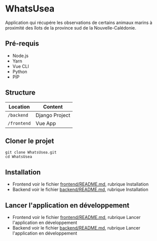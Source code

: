 # WhatsUsea

Application qui récupére les observations de certains animaux marins à proximité des îlots de la province sud de la Nouvelle-Calédonie.

## Pré-requis

* Node.js
* Yarn
* Vue CLI
* Python
* PIP

## Structure

| Location             |  Content       |
|----------------------|----------------|
| `/backend`           | Django Project |
| `/frontend`          | Vue App        |

## Cloner le projet

```shell
git clone WhatsUsea.git
cd WhatsUsea
```

## Installation

* Frontend voir le fichier [frontend/README.md](./frontend/README.md#installation), rubrique Installation
* Backend voir le fichier [backend/README.md](./backend/README.md#installation), rubrique Installation

## Lancer l'application en développement

* Frontend voir le fichier [frontend/README.md](./frontend/README.md#lancer-l'application-en-développement), rubrique Lancer l'application en développement
* Backend voir le fichier [backend/README.md](./backend/README.md#lancer-l'application-en-développement), rubrique Lancer l'application en développement
